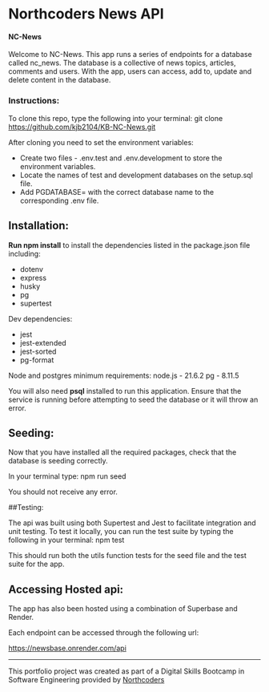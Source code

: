 # Northcoders News API

#### NC-News

Welcome to NC-News. This app runs a series of endpoints for a database called nc_news. The database is a collective of news topics, articles, comments and users. With the app, users can access, add to, update and delete content in the database.

### Instructions:

To clone this repo, type the following into your terminal: git clone https://github.com/kjb2104/KB-NC-News.git

After cloning you need to set the environment variables:

* Create two files - .env.test and .env.development to store the environment variables.
* Locate the names of test and development databases on the setup.sql file.
* Add PGDATABASE= with the correct database name to the corresponding .env file.

## Installation:

**Run npm install** to install the dependencies listed in the package.json file including:

* dotenv
* express
* husky
* pg
* supertest

Dev dependencies:
* jest
* jest-extended
* jest-sorted
* pg-format

Node and postgres minimum requirements:
node.js - 21.6.2
pg - 8.11.5

You will also need **psql** installed to run this application. Ensure that the service is running before attempting to seed the database or it will throw an error.

## Seeding:

Now that you have installed all the required packages, check that the database is seeding correctly.

In your terminal type: npm run seed

You should not receive any error.

##Testing:

The api was built using both Supertest and Jest to facilitate integration and unit testing. To test it locally, you can run the test suite by typing the following in your terminal: npm test 

This should run both the utils function tests for the seed file and the test suite for the app.

## Accessing Hosted api:

The app has also been hosted using a combination of Superbase and Render.

Each endpoint can be accessed through the following url:

https://newsbase.onrender.com/api






--- 

This portfolio project was created as part of a Digital Skills Bootcamp in Software Engineering provided by [Northcoders](https://northcoders.com/)

